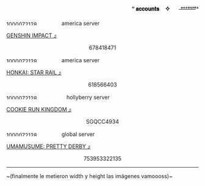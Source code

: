 #### <p align="right">“  𝐚𝐜𝐜𝐨𝐮𝐧𝐭𝐬 ㅤ✧  ㅤㅤᵃ͟ᶜ͟ᶜ͟ᵒ͟ᵘ͟ⁿ͟ᵗ͟ˢ</p>

<img width="128" height="11" alt="1000072128" src="https://github.com/user-attachments/assets/330784b1-6d05-45b2-bd00-00a308b70d93" /> ㅤamerica server

<ins>GENSHIN IMPACT ೨</ins>
<p align="center">678418471</p>

<img width="128" height="11" alt="1000072128" src="https://github.com/user-attachments/assets/330784b1-6d05-45b2-bd00-00a308b70d93" /> ㅤamerica server

<ins>HONKAI: STAR RAIL ೨</ins>
<p align="center">618566403</p>

<img width="128" height="11" alt="1000072128" src="https://github.com/user-attachments/assets/330784b1-6d05-45b2-bd00-00a308b70d93" />  ㅤㅤhollyberry server

<ins>COOKIE RUN KINGDOM ೨</ins>
<p align="center">SGQCC4934</p>

<img width="128" height="11" alt="1000072128" src="https://github.com/user-attachments/assets/330784b1-6d05-45b2-bd00-00a308b70d93" /> ㅤglobal server

<ins>UMAMUSUME: PRETTY DERBY ೨</ins>
<p align="center">753953322135</p>

___

~(finalmente le metieron width y height las imágenes vamoooss)~
